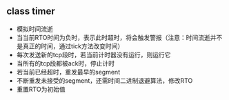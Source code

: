 ## class timer
- 模拟时间流逝
- 当当前RTO时间为负时，表示此时超时，将会触发警报（注意：时间流逝并不是真正的时间，通过tick方法改变时间）
- 每次发送新的tcp段时，若当前计时器没有运行，则运行它
- 当所有的tcp段都被ack时，停止计时
- 若当前已经超时，重发最早的segment
- 不断重发未接受的segment，还需时间二进制退避算法，修改RTO
- 重置RTO为初始值
